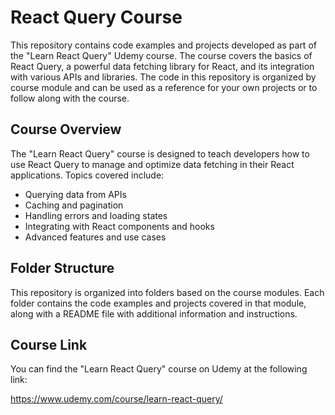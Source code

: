 # React Query Course

This repository contains code examples and projects developed as part of the "Learn React Query" Udemy course. The course covers the basics of React Query, a powerful data fetching library for React, and its integration with various APIs and libraries. The code in this repository is organized by course module and can be used as a reference for your own projects or to follow along with the course.

## Course Overview

The "Learn React Query" course is designed to teach developers how to use React Query to manage and optimize data fetching in their React applications. Topics covered include:

- Querying data from APIs
- Caching and pagination
- Handling errors and loading states
- Integrating with React components and hooks
- Advanced features and use cases

## Folder Structure

This repository is organized into folders based on the course modules. Each folder contains the code examples and projects covered in that module, along with a README file with additional information and instructions.

## Course Link

You can find the "Learn React Query" course on Udemy at the following link:

https://www.udemy.com/course/learn-react-query/

